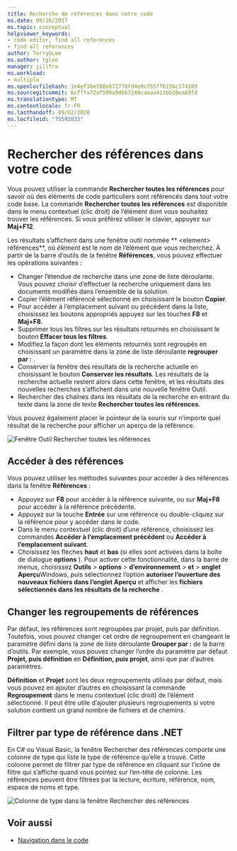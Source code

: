 ```yaml
---
title: Recherche de références dans votre code
ms.date: 09/26/2017
ms.topic: conceptual
helpviewer_keywords:
- code editor, find all references
- find all references
author: TerryGLee
ms.author: tglee
manager: jillfra
ms.workload:
- multiple
ms.openlocfilehash: 1e4ef16ef88e871778fd4e0c755ffb156c374109
ms.sourcegitcommit: 6cfffa72af599a9d667249caaaa411bb28ea69fd
ms.translationtype: MT
ms.contentlocale: fr-FR
ms.lasthandoff: 09/02/2020
ms.locfileid: "75592033"
---
```

# <a name="find-references-in-your-code"></a>Rechercher des références dans votre code

Vous pouvez utiliser la commande **Rechercher toutes les références** pour savoir où des éléments de code particuliers sont référencés dans tout votre code base. La commande **Rechercher toutes les références** est disponible dans le menu contextuel (clic droit) de l’élément dont vous souhaitez trouver les références. Si vous préférez utiliser le clavier, appuyez sur **Maj+F12**.

Les résultats s’affichent dans une fenêtre outil nommée ** \<element> références**, où *élément* est le nom de l’élément que vous recherchez. À partir de la barre d’outils de la fenêtre **Références**, vous pouvez effectuer les opérations suivantes :
- Changer l’étendue de recherche dans une zone de liste déroulante. Vous pouvez choisir d’effectuer la recherche uniquement dans les documents modifiés dans l’ensemble de la solution.
- Copier l’élément référencé sélectionné en choisissant le bouton **Copier**.
- Pour accéder à l’emplacement suivant ou précédent dans la liste, choisissez les boutons appropriés appuyez sur les touches **F8** et **Maj+F8**.
- Supprimer tous les filtres sur les résultats retournés en choisissant le bouton **Effacer tous les filtres**.
- Modifiez la façon dont les éléments retournés sont regroupés en choisissant un paramètre dans la zone de liste déroulante **regrouper par :** .
- Conserver la fenêtre des résultats de la recherche actuelle en choisissant le bouton **Conserver les résultats**. Les résultats de la recherche actuelle restent alors dans cette fenêtre, et les résultats des nouvelles recherches s’affichent dans une nouvelle fenêtre Outil.
- Rechercher des chaînes dans les résultats de la recherche en entrant du texte dans la zone de texte **Rechercher toutes les références**.

Vous pouvez également placer le pointeur de la souris sur n’importe quel résultat de la recherche pour afficher un aperçu de la référence.

![Fenêtre Outil Rechercher toutes les références](../ide/media/vside_findallreferences.png)

## <a name="navigate-to-references"></a>Accéder à des références
Vous pouvez utiliser les méthodes suivantes pour accéder à des références dans la fenêtre **Références** :

- Appuyez sur **F8** pour accéder à la référence suivante, ou sur **Maj+F8** pour accéder à la référence précédente.
- Appuyez sur la touche **Entrée** sur une référence ou double-cliquez sur la référence pour y accéder dans le code.
- Dans le menu contextuel (clic droit) d’une référence, choisissez les commandes **Accéder à l’emplacement précédent** ou **Accéder à l’emplacement suivant**.
- Choisissez les flèches **haut** et **bas** (si elles sont activées dans la boîte de dialogue **options** ). Pour activer cette fonctionnalité, dans la barre de menus, choisissez **Outils**  >  **options**  >  **d’environnement**  >  **et**  >  **onglet Aperçu**Windows, puis sélectionnez l’option **autoriser l’ouverture des nouveaux fichiers dans l’onglet Aperçu** et afficher les **fichiers sélectionnés dans les résultats de la recherche** .

## <a name="change-reference-groupings"></a>Changer les regroupements de références
Par défaut, les références sont regroupées par projet, puis par définition. Toutefois, vous pouvez changer cet ordre de regroupement en changeant le paramètre défini dans la zone de liste déroulante **Grouper par :** de la barre d’outils. Par exemple, vous pouvez changer l’ordre du paramètre par défaut **Projet, puis définition** en **Définition, puis projet**, ainsi que par d’autres paramètres.

**Définition** et **Projet** sont les deux regroupements utilisés par défaut, mais vous pouvez en ajouter d’autres en choisissant la commande **Regroupement** dans le menu contextuel (clic droit) de l’élément sélectionné. Il peut être utile d’ajouter plusieurs regroupements si votre solution contient un grand nombre de fichiers et de chemins.

## <a name="filter-by-reference-type-in-net"></a>Filtrer par type de référence dans .NET
En C# ou Visual Basic, la fenêtre Rechercher des références comporte une colonne de type qui liste le type de référence qu’elle a trouvé. Cette colonne permet de filtrer par type de référence en cliquant sur l’icône de filtre qui s’affiche quand vous pointez sur l’en-tête de colonne. Les références peuvent être filtrées par la lecture, écriture, référence, nom, espace de noms et type.

![Colonne de type dans la fenêtre Rechercher des références ](../ide/media/vside_findallreferencesKind.png)

## <a name="see-also"></a>Voir aussi

- [Navigation dans le code](../ide/navigating-code.md)
